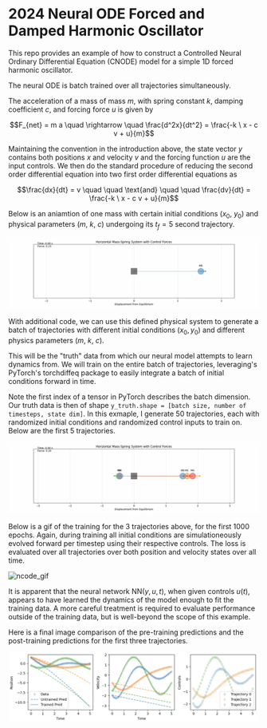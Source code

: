 # 2024 Neural ODE Forced and Damped Harmonic Oscillator
This repo provides an example of how to construct a Controlled Neural Ordinary Differential Equation (CNODE) model for a simple 1D forced harmonic oscillator. 

The neural ODE is batch trained over all trajectories simultaneously. 

The acceleration of a mass of mass $m$, with spring constant $k$, damping coefficient $c$, and forcing force $u$ is given by

$$F_{net} = m a \quad \rightarrow \quad \frac{d^2x}{dt^2} = \frac{-k \ x - c v + u}{m}$$

Maintaining the convention in the introduction above, the state vector $y$ contains both positions $x$ and velocity $v$ and the forcing function $u$ are the input controls. We then do the standard procedure of reducing the second order differential equation into two first order differential equations as

$$\frac{dx}{dt} = v \quad \quad \text{and} \quad \quad \frac{dv}{dt} = \frac{-k \ x - c v + u}{m}$$

Below is an aniamtion of one mass with certain initial conditions ($x_0$, $y_0$) and physical parameters ($m, \ k, \ c$) undergoing its $t_f=5$ second trajectory.

![1mass](output/single_mass_spring.gif)

With additional code, we can use this defined physical system to generate a batch of trajectories with different initial conditions ($x_0, y_0$) and different physics parameters ($m, \ k, \ c$). 

This will be the "truth" data from which our neural model attempts to learn dynamics from. We will train on the entire batch of trajectories, leveraging's PyTorch's torchdiffeq package to easily integrate a batch of initial conditions forward in time. 

 Note the first index of a tensor in PyTorch describes the batch dimension. Our truth data is then of shape `y_truth.shape = [batch size, number of timesteps, state dim]`. In this exmaple, I generate 50 trajectories, each with randomized initial conditions and randomized control inputs to train on. Below are the first 5 trajectories. 


![5mass](output/five_mass_spring.gif)


Below is a gif of the training for the 3 trajectories above, for the first 1000 epochs. Again, during training all initial conditions are simulationeously evolved forward per timestep using their respective controls. The loss is evaluated over all trajectories over both position and velocity states over all time. 


![ncode_gif](output/ncode.gif)

It is apparent that the neural network $\mathrm{NN}(y,u,t)$, when given controls $u(t)$, appears to have learned the dynamics of the model enough to fit the training data. A more careful treatment is required to evaluate performance outside of the training data, but is well-beyond the scope of this example. 

Here is a final image comparison of the pre-training predictions and the post-training predictions for the first three trajectories. 

![ncode_trained](output/trained_vs_untrained.png)
